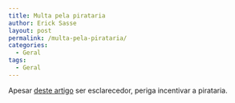 ```yaml
---
title: Multa pela pirataria
author: Erick Sasse
layout: post
permalink: /multa-pela-pirataria/
categories:
  - Geral
tags:
  - Geral
---
```

Apesar [deste artigo][1] ser esclarecedor, periga incentivar a pirataria.

 [1]: http://www.baguete.com.br/coluna.php?nome=renatodaveiga